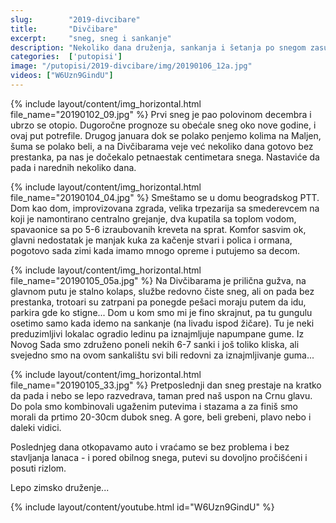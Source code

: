 ```yaml
---
slug:        "2019-divcibare"
title:       "Divčibare"
excerpt:     "sneg, sneg i sankanje"
description: "Nekoliko dana druženja, sankanja i šetanja po snegom zasutoj okolini Divčibara."
categories:  ['putopisi']
image: "/putopisi/2019-divcibare/img/20190106_12a.jpg"
videos: ["W6Uzn9GindU"]
---
```


{% include layout/content/img_horizontal.html file_name="20190102_09.jpg" %}
Prvi sneg je pao polovinom decembra i ubrzo se otopio. Dugoročne prognoze su obećale sneg oko nove godine, i ovaj put
potrefile. Drugog januara dok se polako penjemo kolima na Maljen, šuma se polako beli, a na Divčibarama veje već nekoliko
dana gotovo bez prestanka, pa nas je dočekalo petnaestak centimetara snega. Nastaviće da pada i narednih nekoliko dana.

{% include layout/content/img_horizontal.html file_name="20190104_04.jpg" %}
Smeštamo se u domu beogradskog PTT. Dom kao dom, improvizovana zgrada, velika trpezarija sa smederevcem na koji je 
namontirano centralno grejanje, dva kupatila sa toplom vodom, spavaonice sa po 5-6 izraubovanih kreveta na sprat. 
Komfor sasvim ok, glavni nedostatak je manjak kuka za kačenje stvari i polica i ormana, pogotovo sada zimi kada imamo
mnogo opreme i putujemo sa decom.

{% include layout/content/img_horizontal.html file_name="20190105_05a.jpg" %}
Na Divčibarama je prilična gužva, na glavnom putu je stalno kolaps, službe redovno čiste sneg, ali on pada bez prestanka, 
trotoari su zatrpani pa ponegde pešaci moraju putem da idu, parkira gde ko stigne... Dom u kom smo mi je fino skrajnut,
pa tu gungulu osetimo samo kada idemo na sankanje (na livadu ispod žičare). Tu je neki preduzimljivi lokalac ogradio 
ledinu pa iznajmljuje napumpane gume. Iz Novog Sada smo združeno poneli nekih 6-7 sanki i još toliko kliska, ali svejedno
smo na ovom sankalištu svi bili redovni za iznajmljivanje guma...

{% include layout/content/img_horizontal.html file_name="20190105_33.jpg" %}
Pretposlednji dan sneg prestaje na kratko da pada i nebo se lepo razvedrava, taman pred naš uspon na Crnu glavu. Do pola
smo kombinovali ugaženim putevima i stazama a za finiš smo morali da prtimo 20-30cm dubok sneg. A gore, beli grebeni,
plavo nebo i daleki vidici.

Poslednjeg dana otkopavamo auto i vraćamo se bez problema i bez stavljanja lanaca - i pored obilnog snega, putevi su
dovoljno pročišćeni i posuti rizlom.

Lepo zimsko druženje...

{% include layout/content/youtube.html id="W6Uzn9GindU" %}